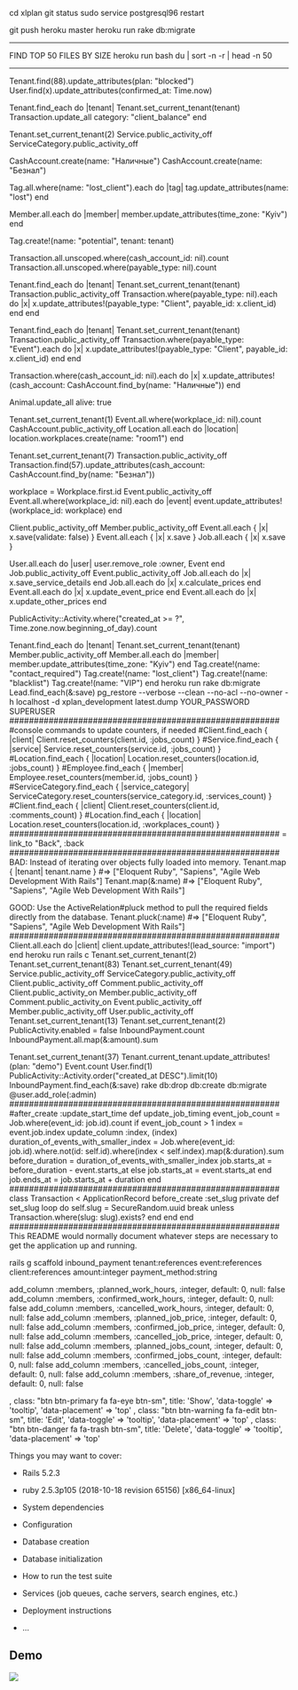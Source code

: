 cd xlplan
git status
sudo service postgresql96 restart

git push heroku master
heroku run rake db:migrate

___________________________________
FIND TOP 50 FILES BY SIZE
heroku run bash
du | sort -n -r | head -n 50
___________________________________

Tenant.find(88).update_attributes(plan: "blocked")
User.find(x).update_attributes(confirmed_at: Time.now)

Tenant.find_each do |tenant|
  Tenant.set_current_tenant(tenant)
  Transaction.update_all category: "client_balance"
end

Tenant.set_current_tenant(2)
Service.public_activity_off
ServiceCategory.public_activity_off

  CashAccount.create(name: "Наличные")
  CashAccount.create(name: "Безнал")

  Tag.all.where(name: "lost_client").each do |tag| tag.update_attributes(name: "lost") end

  Member.all.each do |member| member.update_attributes(time_zone: "Kyiv") end

  Tag.create!(name: "potential", tenant: tenant)

Transaction.all.unscoped.where(cash_account_id: nil).count
Transaction.all.unscoped.where(payable_type: nil).count

Tenant.find_each do |tenant|
  Tenant.set_current_tenant(tenant)
  Transaction.public_activity_off
  Transaction.where(payable_type: nil).each do |x|
    x.update_attributes!(payable_type: "Client", payable_id: x.client_id)
  end
end

Tenant.find_each do |tenant|
  Tenant.set_current_tenant(tenant)
  Transaction.public_activity_off
  Transaction.where(payable_type: "Event").each do |x|
    x.update_attributes!(payable_type: "Client", payable_id: x.client_id)
  end
end


  Transaction.where(cash_account_id: nil).each do |x|
    x.update_attributes!(cash_account: CashAccount.find_by(name: "Наличные"))
  end

  Animal.update_all alive: true

Tenant.set_current_tenant(1)
Event.all.where(workplace_id: nil).count
CashAccount.public_activity_off
Location.all.each do |location|
  location.workplaces.create(name: "room1")
end

Tenant.set_current_tenant(7)
Transaction.public_activity_off
Transaction.find(57).update_attributes(cash_account: CashAccount.find_by(name: "Безнал"))

workplace = Workplace.first.id
Event.public_activity_off
Event.all.where(workplace_id: nil).each do |event|
  event.update_attributes!(workplace_id: workplace)
end

Client.public_activity_off
Member.public_activity_off
Event.all.each { |x| x.save(validate: false) }
Event.all.each { |x| x.save }
Job.all.each { |x| x.save }

  User.all.each do |user| user.remove_role :owner, Event end
  Job.public_activity_off
  Event.public_activity_off
  Job.all.each do |x| x.save_service_details end
  Job.all.each do |x| x.calculate_prices end
  Event.all.each do |x| x.update_event_price end
  Event.all.each do |x| x.update_other_prices end

PublicActivity::Activity.where("created_at >= ?", Time.zone.now.beginning_of_day).count

Tenant.find_each do |tenant|
  Tenant.set_current_tenant(tenant)
  Member.public_activity_off
  Member.all.each do |member| member.update_attributes(time_zone: "Kyiv") end
  Tag.create!(name: "contact_required")
  Tag.create!(name: "lost_client")
  Tag.create!(name: "blacklist")
  Tag.create!(name: "VIP")
end
heroku run rake db:migrate
Lead.find_each(&:save)
pg_restore --verbose --clean --no-acl --no-owner -h localhost -d xplan_development latest.dump
YOUR_PASSWORD
SUPERUSER
#######################################################
#console commands to update counters, if needed
#Client.find_each { |client| Client.reset_counters(client.id, :jobs_count) }
#Service.find_each { |service| Service.reset_counters(service.id, :jobs_count) }
#Location.find_each { |location| Location.reset_counters(location.id, :jobs_count) }
#Employee.find_each { |member| Employee.reset_counters(member.id, :jobs_count) }
#ServiceCategory.find_each { |service_category| ServiceCategory.reset_counters(service_category.id, :services_count) }
#Client.find_each { |client| Client.reset_counters(client.id, :comments_count) }
#Location.find_each { |location| Location.reset_counters(location.id, :workplaces_count) }
#######################################################
= link_to "Back", :back
#######################################################
BAD: Instead of iterating over objects fully loaded into memory.
Tenant.map { |tenant| tenant.name }
#=> ["Eloquent Ruby", "Sapiens", "Agile Web Development With Rails"]
Tenant.map(&:name)
#=> ["Eloquent Ruby", "Sapiens", "Agile Web Development With Rails"]

GOOD: Use the ActiveRelation#pluck method to pull the required fields directly from the database.
Tenant.pluck(:name)
#=> ["Eloquent Ruby", "Sapiens", "Agile Web Development With Rails"]
#######################################################
Client.all.each do |client| client.update_attributes!(lead_source: "import") end
heroku run rails c
Tenant.set_current_tenant(2)
Tenant.set_current_tenant(83)
Tenant.set_current_tenant(49)
Service.public_activity_off
ServiceCategory.public_activity_off
Client.public_activity_off
Comment.public_activity_off
Client.public_activity_on
Member.public_activity_off
Comment.public_activity_on
Event.public_activity_off
Member.public_activity_off
User.public_activity_off
Tenant.set_current_tenant(13)
Tenant.set_current_tenant(2)
PublicActivity.enabled = false
InboundPayment.count
InboundPayment.all.map(&:amount).sum

Tenant.set_current_tenant(37)
Tenant.current_tenant.update_attributes!(plan: "demo")
Event.count
User.find(1)
PublicActivity::Activity.order("created_at DESC").limit(10)
InboundPayment.find_each(&:save)
rake db:drop db:create db:migrate
@user.add_role(:admin)
#######################################################
#after_create :update_start_time
def update_job_timing
  event_job_count = Job.where(event_id: job.id).count
  if event_job_count > 1
    index = event.job.index
    update_column :index, (index)
    duration_of_events_with_smaller_index = Job.where(event_id: job.id).where.not(id: self.id).where(index < self.index).map(&:duration).sum
    before_duration = duration_of_events_with_smaller_index
    job.starts_at = before_duration - event.starts_at
  else
    job.starts_at = event.starts_at
  end
  job.ends_at = job.starts_at + duration
end
#######################################################
class Transaction < ApplicationRecord
  before_create :set_slug
  private
  def set_slug
    loop do
      self.slug = SecureRandom.uuid
      break unless Transaction.where(slug: slug).exists?
    end
  end
end
#######################################################
This README would normally document whatever steps are necessary to get the
application up and running.

rails g scaffold inbound_payment tenant:references event:references client:references amount:integer payment_method:string

add_column :members, :planned_work_hours, :integer, default: 0, null: false
add_column :members, :confirmed_work_hours, :integer, default: 0, null: false
add_column :members, :cancelled_work_hours, :integer, default: 0, null: false
add_column :members, :planned_job_price, :integer, default: 0, null: false
add_column :members, :confirmed_job_price, :integer, default: 0, null: false
add_column :members, :cancelled_job_price, :integer, default: 0, null: false
add_column :members, :planned_jobs_count, :integer, default: 0, null: false
add_column :members, :confirmed_jobs_count, :integer, default: 0, null: false
add_column :members, :cancelled_jobs_count, :integer, default: 0, null: false
add_column :members, :share_of_revenue, :integer, default: 0, null: false

, class: "btn btn-primary fa fa-eye btn-sm", title: 'Show', 'data-toggle' => 'tooltip', 'data-placement' => 'top'
, class: "btn btn-warning fa fa-edit btn-sm", title: 'Edit', 'data-toggle' => 'tooltip', 'data-placement' => 'top'
, class: "btn btn-danger fa fa-trash btn-sm", title: 'Delete', 'data-toggle' => 'tooltip', 'data-placement' => 'top'

Things you may want to cover:

* Rails 5.2.3
* ruby 2.5.3p105 (2018-10-18 revision 65156) [x86_64-linux]

* System dependencies

* Configuration

* Database creation

* Database initialization

* How to run the test suite

* Services (job queues, cache servers, search engines, etc.)

* Deployment instructions

* ...

## Demo
![](https://media.giphy.com/media/yMEow45RqC8HrOmmsD/giphy.gif)